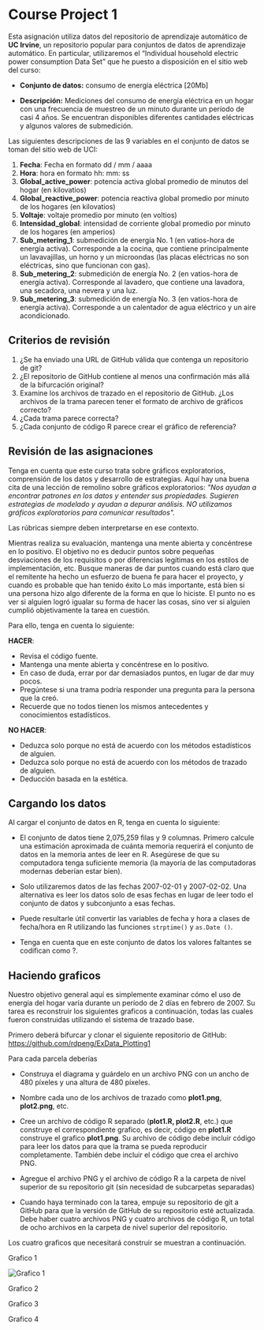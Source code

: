 # Course Project 1

Esta asignación utiliza datos del repositorio de aprendizaje automático de **UC Irvine**, un repositorio popular para conjuntos de datos de aprendizaje automático. En particular, utilizaremos el “Individual household electric power consumption Data Set” que he puesto a disposición en el sitio web del curso:

* **Conjunto de datos:** consumo de energía eléctrica [20Mb]

* **Descripción:** Mediciones del consumo de energía eléctrica en un hogar con una frecuencia de muestreo de un minuto durante un período de casi 4 años. Se encuentran disponibles diferentes cantidades eléctricas y algunos valores de submedición.

Las siguientes descripciones de las 9 variables en el conjunto de datos se toman del sitio web de UCI:

1. **Fecha**: Fecha en formato dd / mm / aaaa
2. **Hora**: hora en formato hh: mm: ss
3. **Global_active_power**: potencia activa global promedio de minutos del hogar (en kilovatios)
4. **Global_reactive_power**: potencia reactiva global promedio por minuto de los hogares (en kilovatios)
5. **Voltaje**: voltaje promedio por minuto (en voltios)
6. **Intensidad_global**: intensidad de corriente global promedio por minuto de los hogares (en amperios)
7. **Sub_metering_1**: submedición de energía No. 1 (en vatios-hora de energía activa). Corresponde a la cocina, que contiene principalmente un lavavajillas, un horno y un microondas (las placas eléctricas no son eléctricas, sino que funcionan con gas).
8. **Sub_metering_2**: submedición de energía No. 2 (en vatios-hora de energía activa). Corresponde al lavadero, que contiene una lavadora, una secadora, una nevera y una luz.
9. **Sub_metering_3**: submedición de energía No. 3 (en vatios-hora de energía activa). Corresponde a un calentador de agua eléctrico y un aire acondicionado.


## Criterios de revisión

1. ¿Se ha enviado una URL de GitHub válida que contenga un repositorio de git?
2. ¿El repositorio de GitHub contiene al menos una confirmación más allá de la bifurcación original?
3. Examine los archivos de trazado en el repositorio de GitHub. ¿Los archivos de la trama parecen tener el formato de archivo de gráficos correcto?
4. ¿Cada trama parece correcta?
5. ¿Cada conjunto de código R parece crear el gráfico de referencia?


## Revisión de las asignaciones

Tenga en cuenta que este curso trata sobre gráficos exploratorios, comprensión de los datos y desarrollo de estrategias. Aquí hay una buena cita de una lección de remolino sobre gráficos exploratorios: *"Nos ayudan a encontrar patrones en los datos y entender sus propiedades. Sugieren estrategias de modelado y ayudan a depurar análisis. NO utilizamos gráficos exploratorios para comunicar resultados".*

Las rúbricas siempre deben interpretarse en ese contexto.

Mientras realiza su evaluación, mantenga una mente abierta y concéntrese en lo positivo. El objetivo no es deducir puntos sobre pequeñas desviaciones de los requisitos o por diferencias legítimas en los estilos de implementación, etc. Busque maneras de dar puntos cuando está claro que el remitente ha hecho un esfuerzo de buena fe para hacer el proyecto, y cuando es probable que han tenido éxito Lo más importante, está bien si una persona hizo algo diferente de la forma en que lo hiciste. El punto no es ver si alguien logró igualar su forma de hacer las cosas, sino ver si alguien cumplió objetivamente la tarea en cuestión.

Para ello, tenga en cuenta lo siguiente:

**HACER**:

* Revisa el código fuente.
* Mantenga una mente abierta y concéntrese en lo positivo.
* En caso de duda, errar por dar demasiados puntos, en lugar de dar muy pocos.
* Pregúntese si una trama podría responder una pregunta para la persona que la creó.
* Recuerde que no todos tienen los mismos antecedentes y conocimientos estadísticos.

**NO HACER**:

* Deduzca solo porque no está de acuerdo con los métodos estadísticos de alguien.
* Deduzca solo porque no está de acuerdo con los métodos de trazado de alguien.
* Deducción basada en la estética.

## Cargando los datos

Al cargar el conjunto de datos en R, tenga en cuenta lo siguiente:

* El conjunto de datos tiene 2,075,259 filas y 9 columnas. Primero calcule una estimación aproximada de cuánta memoria requerirá el conjunto de datos en la memoria antes de leer en R. Asegúrese de que su computadora tenga suficiente memoria (la mayoría de las computadoras modernas deberían estar bien).

* Solo utilizaremos datos de las fechas 2007-02-01 y 2007-02-02. Una alternativa es leer los datos solo de esas fechas en lugar de leer todo el conjunto de datos y subconjunto a esas fechas.

* Puede resultarle útil convertir las variables de fecha y hora a clases de fecha/hora en R utilizando las funciones ``strptime()`` y ``as.Date ()``.

* Tenga en cuenta que en este conjunto de datos los valores faltantes se codifican como ?.


## Haciendo graficos

Nuestro objetivo general aquí es simplemente examinar cómo el uso de energía del hogar varía durante un período de 2 días en febrero de 2007. Su tarea es reconstruir los siguientes graficos a continuación, todas las cuales fueron construidas utilizando el sistema de trazado base.

Primero deberá bifurcar y clonar el siguiente repositorio de GitHub: https://github.com/rdpeng/ExData_Plotting1

Para cada parcela deberías

* Construya el diagrama y guárdelo en un archivo PNG con un ancho de 480 píxeles y una altura de 480 píxeles.

* Nombre cada uno de los archivos de trazado como **plot1.png**, **plot2.png**, etc.

* Cree un archivo de código R separado (**plot1.R, plot2.R**, etc.) que construye el correspondiente grafico, es decir, código en **plot1.R** construye el grafico **plot1.png**. Su archivo de código debe incluir código para leer los datos para que la trama se pueda reproducir completamente. También debe incluir el código que crea el archivo PNG.

* Agregue el archivo PNG y el archivo de código R a la carpeta de nivel superior de su repositorio git (sin necesidad de subcarpetas separadas)

* Cuando haya terminado con la tarea, empuje su repositorio de git a GitHub para que la versión de GitHub de su repositorio esté actualizada. Debe haber cuatro archivos PNG y cuatro archivos de código R, un total de ocho archivos en la carpeta de nivel superior del repositorio.

Los cuatro graficos que necesitará construir se muestran a continuación.

Grafico 1

![Grafico 1](./Project/week_1/ExDataCP1Plot1.png)

Grafico 2


Grafico 3


Grafico 4









